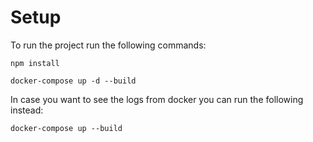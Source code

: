# Setup #

To run the project run the following commands:

```
npm install
```
```
docker-compose up -d --build
```

In case you want to see the logs from docker you can run the following instead:

```
docker-compose up --build
```
